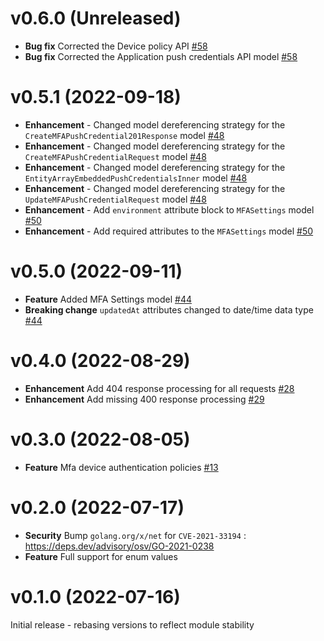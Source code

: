 # v0.6.0 (Unreleased)

* **Bug fix** Corrected the Device policy API [#58](https://github.com/patrickcping/pingone-go-sdk-v2/pull/58)
* **Bug fix** Corrected the Application push credentials API model [#58](https://github.com/patrickcping/pingone-go-sdk-v2/pull/58)

# v0.5.1 (2022-09-18)

* **Enhancement** - Changed model dereferencing strategy for the `CreateMFAPushCredential201Response` model [#48](https://github.com/patrickcping/pingone-go-sdk-v2/pull/48)
* **Enhancement** - Changed model dereferencing strategy for the `CreateMFAPushCredentialRequest` model [#48](https://github.com/patrickcping/pingone-go-sdk-v2/pull/48)
* **Enhancement** - Changed model dereferencing strategy for the `EntityArrayEmbeddedPushCredentialsInner` model [#48](https://github.com/patrickcping/pingone-go-sdk-v2/pull/48)
* **Enhancement** - Changed model dereferencing strategy for the `UpdateMFAPushCredentialRequest` model [#48](https://github.com/patrickcping/pingone-go-sdk-v2/pull/48)
* **Enhancement** - Add `environment` attribute block to `MFASettings` model [#50](https://github.com/patrickcping/pingone-go-sdk-v2/pull/50)
* **Enhancement** - Add required attributes to the `MFASettings` model [#50](https://github.com/patrickcping/pingone-go-sdk-v2/pull/50)

# v0.5.0 (2022-09-11)

* **Feature** Added MFA Settings model [#44](https://github.com/patrickcping/pingone-go-sdk-v2/pull/44)
* **Breaking change** `updatedAt` attributes changed to date/time data type [#44](https://github.com/patrickcping/pingone-go-sdk-v2/pull/44)

# v0.4.0 (2022-08-29)

* **Enhancement** Add 404 response processing for all requests [#28](https://github.com/patrickcping/pingone-go-sdk-v2/pull/28)
* **Enhancement** Add missing 400 response processing [#29](https://github.com/patrickcping/pingone-go-sdk-v2/pull/29)

# v0.3.0 (2022-08-05)

* **Feature** Mfa device authentication policies [#13](https://github.com/patrickcping/pingone-go-sdk-v2/pull/13)

# v0.2.0 (2022-07-17)

* **Security** Bump `golang.org/x/net` for `CVE-2021-33194` : https://deps.dev/advisory/osv/GO-2021-0238
* **Feature** Full support for enum values

# v0.1.0 (2022-07-16)

Initial release - rebasing versions to reflect module stability